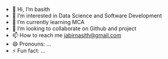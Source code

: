 - 👋 Hi, I’m basith
- 👀 I’m interested in Data Science and Software Development
- 🌱 I’m currently learning MCA
- 💞️ I’m looking to collaborate on Github and project
- 📫 How to reach me jabirnasith@gmail.com
- 😄 Pronouns: ...
- ⚡ Fun fact: ...

<!---
demobazzi/demobazzi is a ✨ special ✨ repository because its `README.md` (this file) appears on your GitHub profile.
You can click the Preview link to take a look at your changes.
--->
